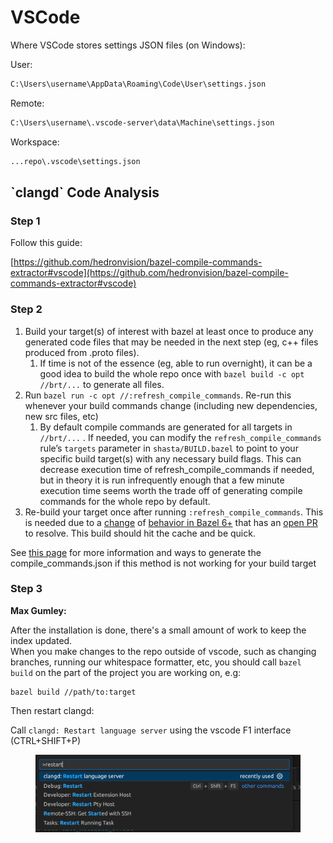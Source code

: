 # VSCode

Where VSCode stores settings JSON files (on Windows):

User:

```bash
C:\Users\username\AppData\Roaming\Code\User\settings.json
```

Remote:

```bash
C:\Users\username\.vscode-server\data\Machine\settings.json
```

Workspace:

```bash
...repo\.vscode\settings.json
```

## \`clangd\` Code Analysis

### Step 1

Follow this guide:

[https://github.com/hedronvision/bazel-compile-commands-extractor#vscode](https://github.com/hedronvision/bazel-compile-commands-extractor#vscode)

### Step 2

1. Build your target(s) of interest with bazel at least once to produce any generated code files that may be needed in the next step (eg, c++ files produced from .proto files).
   1. If time is not of the essence (eg, able to run overnight), it can be a good idea to build the whole repo once with `bazel build -c opt //brt/...` to generate all files.
2. Run `bazel run -c opt //:refresh_compile_commands`. Re-run this whenever your build commands change (including new dependencies, new src files, etc)
   1. By default compile commands are generated for all targets in `//brt/...` . If needed, you can modify the `refresh_compile_commands` rule’s `targets` parameter in `shasta/BUILD.bazel` to point to your specific build target(s) with any necessary build flags. This can decrease execution time of refresh\_compile\_commands if needed, but in theory it is run infrequently enough that a few minute execution time seems worth the trade off of generating compile commands for the whole repo by default.
3. Re-build your target once after running `:refresh_compile_commands`. This is needed due to a [change](https://github.com/hedronvision/bazel-compile-commands-extractor/issues/140#issuecomment-1847780405) of [behavior in Bazel 6+](https://github.com/hedronvision/bazel-compile-commands-extractor/issues/140) that has an [open PR](https://github.com/bazelbuild/bazel/pull/20540) to resolve. This build should hit the cache and be quick.

See [this page](https://github.com/hedronvision/bazel-compile-commands-extractor#get-the-extractor-running) for more information and ways to generate the compile\_commands.json if this method is not working for your build target

### Step 3

**Max Gumley:**

After the installation is done, there's a small amount of work to keep the index updated.\
When you make changes to the repo outside of vscode, such as changing branches, running our whitespace formatter, etc, you should call `bazel build` on the part of the project you are working on, e.g:

```
bazel build //path/to:target 
```

Then restart clangd:

Call `clangd: Restart language server` using the vscode F1 interface (CTRL+SHIFT+P)

<figure><img src="../.gitbook/assets/image.png" alt=""><figcaption></figcaption></figure>
